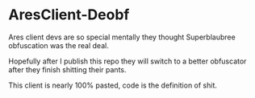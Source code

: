 # AresClient-Deobf


Ares client devs are so special mentally they thought Superblaubree obfuscation was the real deal. 

Hopefully after I publish this repo they will switch to a better obfuscator after they finish shitting their pants.

This client is nearly 100% pasted, code is the definition of shit.

